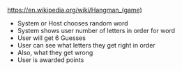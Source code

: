 https://en.wikipedia.org/wiki/Hangman_(game)

- System or Host chooses random word
- System shows user number of letters in order for word
- User will get 6 Guesses
- User can see what letters they get right in order
- Also, what they get wrong
- User is awarded points